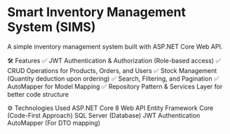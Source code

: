 # Smart Inventory Management System (SIMS)
A simple inventory management system built with ASP.NET Core Web API.

🛠️ Features
✅ JWT Authentication & Authorization (Role-based access)
✅ CRUD Operations for Products, Orders, and Users
✅ Stock Management (Quantity deduction upon ordering)
✅ Search, Filtering, and Pagination
✅ AutoMapper for Model Mapping
✅ Repository Pattern & Services Layer for better code structure

⚙️ Technologies Used
ASP.NET Core 8 Web API
Entity Framework Core (Code-First Approach)
SQL Server (Database)
JWT Authentication
AutoMapper (For DTO mapping)
